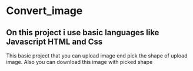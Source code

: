 # Convert_image
On this project i use basic  languages like Javascript HTML and Css
-----
This basic project that you can upload image  end pick the shape of upload image. 
Also you can download this image with picked shape 
